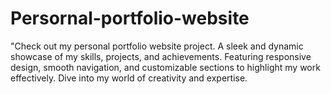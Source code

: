 # Persornal-portfolio-website
"Check out my personal portfolio website project. A sleek and dynamic showcase of my skills, projects, and achievements. Featuring responsive design, smooth navigation, and customizable sections to highlight my work effectively. Dive into my world of creativity and expertise.

